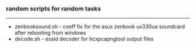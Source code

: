 ### random scripts for random tasks
---
- zenbooksound.sh - coeff fix for the asus zenbook ux330ua soundcard after rebooting from windows
- decode.sh - essid decoder for hcxpcapngtool output files
